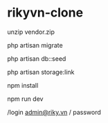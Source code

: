
# rikyvn-clone

unzip vendor.zip

php artisan migrate

php artisan db::seed

php artisan storage:link

npm install

npm run dev

/login
admin@riky.vn / password
